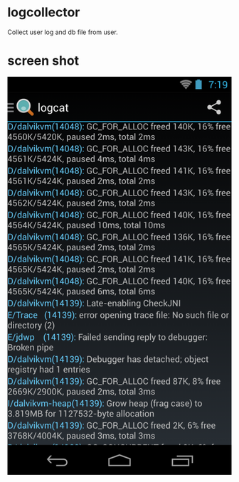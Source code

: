 logcollector
============

Collect user log and db file from user. 

screen shot
===========

![截了个图](./img/device-2014-05-20-151955.png)
